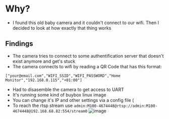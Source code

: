 # Why?
- I found this old baby camera and it couldn't connect to our wifi. Then I decided to look at how exactly that thing works
## Findings
- The camera tries to connect to some authentification server that doesn't exist anymore and get's stuck
- The camera connects to wifi by reading a QR Code that has this format:
```
["your@email.com","WIFI_SSID","WIFI_PASSWORD","Home Monitor","192.168.0.115","+01:00"]
```
- Had to disasemble the camera to get access to UART
- It's running some kind of buybox linux image
- You can change it's IP and other settings via a config file (
- To reach the rtsp stream use `admin:M100-4674448@rtsp://admin:M100-4674448@192.168.68.82:554/stream0`
 ![image](https://github.com/derkrasseleo/philips_b120_reverse_engineering/assets/16163571/323c77d2-12fc-43e2-9365-43c96794c8a3)
